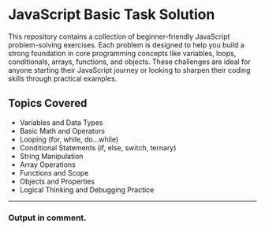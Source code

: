 # JavaScript Basic Task Solution

This repository contains a collection of beginner-friendly JavaScript problem-solving exercises. Each problem is designed to help you build a strong foundation in core programming concepts like variables, loops, conditionals, arrays, functions, and objects. These challenges are ideal for anyone starting their JavaScript journey or looking to sharpen their coding skills through practical examples.

## Topics Covered
-  Variables and Data Types  
-  Basic Math and Operators  
-  Looping (for, while, do...while)  
-  Conditional Statements (if, else, switch, ternary)  
-  String Manipulation  
-  Array Operations  
-  Functions and Scope  
-  Objects and Properties  
-  Logical Thinking and Debugging Practice  


---

### Output in comment.

